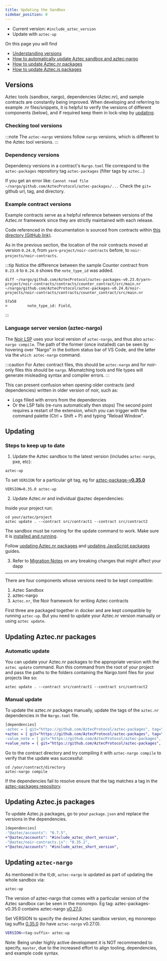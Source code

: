 ```yaml
---
title: Updating the Sandbox
sidebar_position: 0
---
```


- Current version: `#include_aztec_version`
- Update with `aztec-up`

On this page you will find

- [Understanding versions](#versions)
- [How to automatically update Aztec sandbox and aztec-nargo](#updating)
- [How to update Aztec.nr packages](#updating-aztecnr-packages)
- [How to update Aztec.js packages](#updating-aztecjs-packages)

## Versions

Aztec tools (sandbox, nargo), dependencies (Aztec.nr), and sample contracts are constantly being improved.
When developing and referring to example .nr files/snippets, it is helpful to verify the versions of different components (below), and if required keep them in lock-step by [updating](#updating).

### Checking tool versions

:::note
The `aztec-nargo` versions follow `nargo` versions, which is different to the Aztec tool versions.
:::

### Dependency versions

Dependency versions in a contract's `Nargo.toml` file correspond to the `aztec-packages` repository tag `aztec-packages` (filter tags by `aztec`...)

If you get an error like: `Cannot read file ~/nargo/github.com/AztecProtocol/aztec-packages/...`
Check the `git=` github url, tag, and directory.

### Example contract versions

Example contracts serve as a helpful reference between versions of the Aztec.nr framework since they are strictly maintained with each release.

Code referenced in the documentation is sourced from contracts within [this directory (GitHub link)](https://github.com/AztecProtocol/aztec-packages/tree/#include_aztec_version/noir-projects/noir-contracts/contracts).

As in the previous section, the location of the noir contracts moved at version `0.24.0`, from `yarn-project/noir-contracts` before, to `noir-projects/noir-contracts`.

:::tip
Notice the difference between the sample Counter contract from `0.23.0` to `0.24.0` shows the `note_type_id` was added.

```shell
diff ~/nargo/github.com/AztecProtocol/aztec-packages-v0.23.0/yarn-project/noir-contracts/contracts/counter_contract/src/main.nr ~/nargo/github.com/AztecProtocol/aztec-packages-v0.24.0/noir-projects/noir-contracts/contracts/counter_contract/src/main.nr
```

```
57a58
>         note_type_id: Field,
```

:::

### Language server version (aztec-nargo)

The [Noir LSP](../getting_started/quickstart.md#install-noir-lsp-recommended) uses your local version of `aztec-nargo`, and thus also `aztec-nargo compile`.
The path of the former (once installed) can be seen by hovering over "Nargo" in the bottom status bar of VS Code, and the latter via the `which aztec-nargo` command.

:::caution
For Aztec contract files, this should be `aztec-nargo` and for noir-only files this should be `nargo`. Mismatching tools and file types will generate misleading syntax and compiler errors.
:::

This can present confusion when opening older contracts (and dependencies) written in older version of noir, such as:

- Logs filled with errors from the dependencies
- Or the LSP fails (re-runs automatically then stops)
  The second point requires a restart of the extension, which you can trigger with the command palette (Ctrl + Shift + P) and typing "Reload Window".

## Updating

### Steps to keep up to date

1. Update the Aztec sandbox to the latest version (includes `aztec-nargo`, pxe, etc):

```shell
aztec-up
```

To set `VERSION` for a particular git tag, eg for [aztec-package-v**0.35.0**](https://github.com/AztecProtocol/aztec-packages/tree/aztec-packages-v0.35.0)

```shell
VERSION=0.35.0 aztec-up
```

2. Update Aztec.nr and individual @aztec dependencies:

Inside your project run:

```shell
cd your/aztec/project
aztec update . --contract src/contract1 --contract src/contract2
```

The sandbox must be running for the update command to work. Make sure it is [installed and running](../../reference/developer_references/sandbox_reference/sandbox-reference.md).

Follow [updating Aztec.nr packages](#updating-aztecnr-packages) and [updating JavaScript packages](#updating-aztecjs-packages) guides.

3. Refer to [Migration Notes](../../migration_notes.md) on any breaking changes that might affect your dapp

---

There are four components whose versions need to be kept compatible:

1. Aztec Sandbox
2. aztec-nargo
3. `Aztec.nr`, the Noir framework for writing Aztec contracts

First three are packaged together in docker and are kept compatible by running `aztec-up`.
But you need to update your Aztec.nr version manually or using `aztec update`.

## Updating Aztec.nr packages

### Automatic update

You can update your Aztec.nr packages to the appropriate version with the `aztec update` command. Run this command from the root of your project and pass the paths to the folders containing the Nargo.toml files for your projects like so:

```shell
aztec update . --contract src/contract1 --contract src/contract2
```

### Manual update

To update the aztec.nr packages manually, update the tags of the `aztec.nr` dependencies in the `Nargo.toml` file.

```diff
[dependencies]
-aztec = { git="https://github.com/AztecProtocol/aztec-packages", tag="aztec-packages-v0.7.5", directory="noir-projects/aztec-nr/aztec" }
+aztec = { git="https://github.com/AztecProtocol/aztec-packages", tag="#include_aztec_version", directory="noir-projects/aztec-nr/aztec" }
-value_note = { git="https://github.com/AztecProtocol/aztec-packages", tag="aztec-packages-v0.7.5", directory="noir-projects/aztec-nr/value-note" }
+value_note = { git="https://github.com/AztecProtocol/aztec-packages", tag="#include_aztec_version", directory="noir-projects/aztec-nr/value-note" }
```

Go to the contract directory and try compiling it with `aztec-nargo compile` to verify that the update was successful:

```shell
cd /your/contract/directory
aztec-nargo compile
```

If the dependencies fail to resolve ensure that the tag matches a tag in the [aztec-packages repository](https://github.com/AztecProtocol/aztec-packages/tags).

## Updating Aztec.js packages

To update Aztec.js packages, go to your `package.json` and replace the versions in the dependencies.

```diff
[dependencies]
-"@aztec/accounts": "0.7.5",
+"@aztec/accounts": "#include_aztec_short_version",
-"@aztec/noir-contracts.js": "0.35.1",
+"@aztec/accounts": "#include_aztec_short_version",
```

## Updating `aztec-nargo`

As mentioned in the tl;dr, `aztec-nargo` is updated as part of updating the whole sandbox via:

```bash
aztec-up
```

The version of aztec-nargo that comes with a particular version of the Aztec sandbox can be seen in the monorepo. Eg tag: aztec-packages-v0.35.0 contains aztec-nargo [v0.27.0](https://github.com/AztecProtocol/aztec-packages/blob/aztec-packages-v0.35.0/noir/noir-repo/Cargo.toml#L44).

Set VERSION to specify the desired Aztec sandbox version, eg monorepo tag suffix [0.35.0](https://github.com/AztecProtocol/aztec-packages/tree/aztec-packages-v0.35.0) (to have `aztec-nargo` v0.27.0).

```bash
VERSION=<tag-suffix> aztec-up
```

Note: Being under highly active development it is NOT recommended to specify, `master`, due to the increased effort to align tooling, dependencies, and example code syntax.

